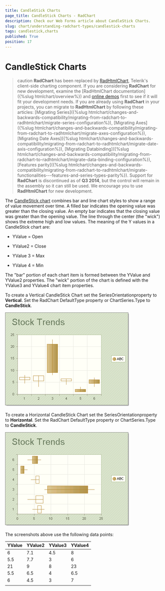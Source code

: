 ```yaml
---
title: CandleStick Charts
page_title: CandleStick Charts - RadChart
description: Check our Web Forms article about CandleStick Charts.
slug: chart/understanding-radchart-types/candlestick-charts
tags: candlestick,charts
published: True
position: 17
---
```


# CandleStick Charts

>caution  **RadChart** has been replaced by [RadHtmlChart](https://www.telerik.com/products/aspnet-ajax/html-chart.aspx), Telerik's client-side charting component. If you are considering **RadChart** for new development, examine the [RadHtmlChart documentation]({%slug htmlchart/overview%}) and [online demos](https://demos.telerik.com/aspnet-ajax/htmlchart/examples/overview/defaultcs.aspx) first to see if it will fit your development needs. If you are already using **RadChart** in your projects, you can migrate to **RadHtmlChart** by following these articles: [Migrating Series]({%slug htmlchart/changes-and-backwards-compatibility/migrating-from-radchart-to-radhtmlchart/migrate-series-configuration%}), [Migrating Axes]({%slug htmlchart/changes-and-backwards-compatibility/migrating-from-radchart-to-radhtmlchart/migrate-axes-configuration%}), [Migrating Date Axes]({%slug htmlchart/changes-and-backwards-compatibility/migrating-from-radchart-to-radhtmlchart/migrate-date-axis-configuration%}), [Migrating Databinding]({%slug htmlchart/changes-and-backwards-compatibility/migrating-from-radchart-to-radhtmlchart/migrate-data-binding-configuration%}), [Features parity]({%slug htmlchart/changes-and-backwards-compatibility/migrating-from-radchart-to-radhtmlchart/migrate-functionalities---features-and-series-types-parity%}). Support for **RadChart** is discontinued as of **Q3 2014**, but the control will remain in the assembly so it can still be used. We encourage you to use **RadHtmlChart** for new development.

The [CandleStick chart](https://en.wikipedia.org/wiki/Candlestick_chart) combines bar and line chart styles to show a range of value movement over time. A filled bar indicates the opening value was greater than the closing value. An empty bar indicates that the closing value was greater than the opening value. The line through the center (the "wick") shows the extreme high and low values. The meaning of the Y values in a CandleStick chart are:

* YValue = Open

* YValue2 = Close

* YValue 3 = Max

* YValue 4 = Min

The "bar" portion of each chart item is formed between the YValue and YValue2 properties. The "wick" portion of the chart is defined with the YValue3 and YValue4 chart item properties.

To create a Vertical CandleStick Chart set the SeriesOrientationproperty to **Vertical**. Set the RadChart DefaultType property or ChartSeries.Type to **CandleStick**.

![CandleStick Chart Type](images/radchartelements35.png)

To create a Horizontal CandleStick Chart set the SeriesOrientationproperty to **Horizontal**. Set the RadChart DefaultType property or ChartSeries.Type to **CandleStick**.

![Horizontal CandleStick Chart](images/radchartelements36.png)

The screenshots above use the following data points:

|  **YValue**  |  **YValue2**  |  **YValue3**  |  **YValue4**  |
| ------ | ------ | ------ | ------ |
|6|7.1|4.5|8|
|5.5|7.7|3|6|
|21|9|8|23|
|5.5|6.5|4|6.5|
|6|4.5|3|7|
|||||


